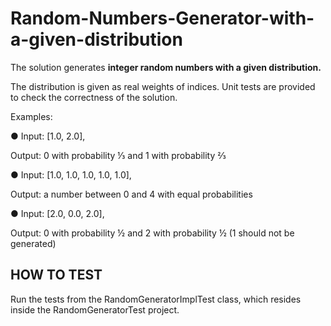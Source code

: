 # Random-Numbers-Generator-with-a-given-distribution

The solution generates <b>integer random numbers with a given distribution.</b>

The distribution is given as real weights of indices. Unit tests are provided to check the correctness of the solution.

Examples:

● Input: [1.0, 2.0],

Output: 0 with probability ⅓ and 1 with probability ⅔

● Input: [1.0, 1.0, 1.0, 1.0, 1.0],

Output: a number between 0 and 4 with equal probabilities

● Input: [2.0, 0.0, 2.0],

Output: 0 with probability ½ and 2 with probability ½ (1 should not be generated)

## HOW TO TEST

Run the tests from the RandomGeneratorImplTest class, which resides inside the RandomGeneratorTest project.
